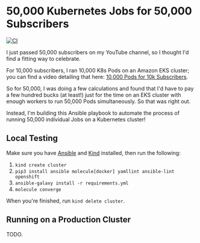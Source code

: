 # 50,000 Kubernetes Jobs for 50,000 Subscribers

[![CI](https://github.com/geerlingguy/50k-k8s-jobs/workflows/CI/badge.svg)](https://github.com/geerlingguy/50k-k8s-jobs/actions?query=workflow%3ACI)

I just passed 50,000 subscribers on my YouTube channel, so I thought I'd find a fitting way to celebrate.

For 10,000 subscribers, I ran 10,000 K8s Pods on an Amazon EKS cluster; you can find a video detailing that here: [10,000 Pods for 10k Subscribers](https://www.youtube.com/watch?v=k5ncj3TKL1c).

So for 50,000, I was doing a few calculations and found that I'd have to pay a few hundred bucks (at least!) just for the time on an EKS cluster with enough workers to run 50,000 Pods simultaneously. So that was right out.

Instead, I'm building this Ansible playbook to automate the process of running 50,000 individual Jobs on a Kubernetes cluster!

## Local Testing

Make sure you have [Ansible](https://docs.ansible.com/ansible/latest/installation_guide/intro_installation.html) and [Kind](https://kind.sigs.k8s.io/docs/user/quick-start/) installed, then run the following:

  1. `kind create cluster`
  1. `pip3 install ansible molecule[docker] yamllint ansible-lint openshift`
  1. `ansible-galaxy install -r requirements.yml`
  1. `molecule converge`

When you're finished, run `kind delete cluster`.

## Running on a Production Cluster

TODO.
